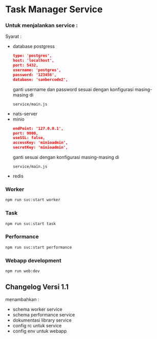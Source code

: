 # Task Manager Service

### Untuk menjalankan service :
Syarat :
- database postgress
  ```json
  type: 'postgres',
  host: 'localhost',
  port: 5432,
  username: 'postgres',
  password: '123456',
  database: 'sanbercode2',
  ```
  ganti username dan password sesuai dengan konfigurasi masing-masing
  di
  ```
  service/main.js
  ```
- nats-server
- minio
  ```json
  endPoint: '127.0.0.1',
  port: 9000,
  useSSL: false,
  accessKey: 'minioadmin',
  secretKey: 'minioadmin',
  ```
  ganti sesuai dengan konfigurasi masing-masing
  di
  ```
  service/main.js
  ```
- redis

### Worker
  ```bash
  npm run svc:start worker
  ``` 
### Task
  ```bash
  npm run svc:start task
  ``` 
### Performance
  ```bash
  npm run svc:start performance
  ``` 
### Webapp development
  ```bash
  npm run web:dev
  ``` 

## Changelog Versi 1.1
menambahkan :
- schema worker service
- schema performance service
- dokumentasi library service
- config rc untuk service
- config env untuk webapp